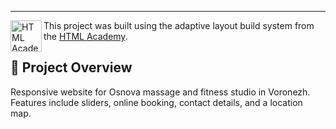 ---

<a href="https://htmlacademy.ru/intensive/adaptive"><img align="left" width="50" height="50" alt="HTML Academy" src="https://up.htmlacademy.ru/static/img/intensive/adaptive/logo-for-github-2.png"></a>

This project was built using the adaptive layout build system from the [HTML Academy](https://htmlacademy.ru).

 ## 📌 Project Overview
Responsive website for Osnova massage and fitness studio in Voronezh.
Features include sliders, online booking, contact details, and a location map.

[check-image]: https://github.com/htmlacademy-adaptive/2448369-cat-energy-31/workflows/Project%20check/badge.svg?branch=master
[check-url]: https://github.com/htmlacademy-adaptive/2448369-cat-energy-31/actions
